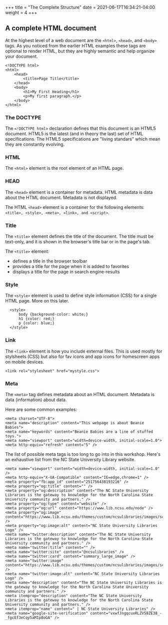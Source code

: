 +++
title = "The Complete Structure"
date = 2021-06-17T16:34:21-04:00
weight = 4
+++

## A complete HTML document

At the highest level of a web document are the ```<html>```, ```<head>```, and ```<body>``` tags. As you noticed from the earlier HTML examples these tags are optional to render HTML, but they are highly semantic and help organize your document. 

```
<!DOCTYPE html>
<html>
    <head>
        <title>Page Title</title>
    </head>
    <body>
        <h1>My First Heading</h1>
        <p>My first paragraph.</p>
    </body>
</html> 
```

### The DOCTYPE

The ```<!DOCTYPE html>``` declaration defines that this document is an HTML5 document. HTML5 is the latest (and in theory the last) set of HTML specifications. The HTML5 specifications are "living standars" which mean they are constantly evolving.

### HTML

The ```<html>``` element is the root element of an HTML page.

### HEAD

The ```<head>``` element is a container for metadata. HTML metadata is data about the HTML document. Metadata is not displayed.

The HTML ```<head>``` element is a container for the following elements: ```<title>, <style>, <meta>, <link>, and <script>```.

### Title

The ```<title>``` element defines the title of the document. The title must be text-only, and it is shown in the browser's title bar or in the page's tab.

The ```<title>``` element:

- defines a title in the browser toolbar
- provides a title for the page when it is added to favorites
- displays a title for the page in search engine-results

### Style

The ```<style>``` element is used to define style information (CSS) for a single HTML page. More on this later.

```
  <style>
      body {background-color: white;}
      h1 {color: red;}
      p {color: blue;}
  </style> 
```

### Link

The ```<link>``` element is how you include external files. This is used mostly for stylsheets (CSS) but also for fav icons and app icons for homescreen apps on mobile devices.

```
<link rel="stylesheet" href="mystyle.css"> 
```

### Meta

The ```<meta>``` tag defines metadata about an HTML document. Metadata is data (information) about data.

Here are some common examples:

```
<meta charset="UTF-8">
<meta name="description" content="This webpage is about Beanie Babies">
<meta name="keywords" content="Beanie Babies are a line of stuffed toys.">
<meta name="viewport" content="width=device-width, initial-scale=1.0">
<meta http-equiv="refresh" content="5" />

```

The list of possible meta tags is too long to go into in this workshop. Here's an exhaustive list from the NC State University Library website.

```
<meta name="viewport" content="width=device-width, initial-scale=1.0" />
<meta http-equiv="X-UA-Compatible" content="IE=edge,chrome=1" />
<meta property="fb:app_id" content="251756438193216" />
<meta property="og:title" content="" />
<meta property="og:description" content="The NC State University Libraries is the gateway to knowledge for the North Carolina State University community and partners." />
<meta property="og:type" content="website" />
<meta property="og:url" content="https://www.lib.ncsu.edu/node" />
<meta property="og:image" content="https://www.lib.ncsu.edu/themes/custom/ncsulibraries/images/screenshot.jpg" />
<meta property="og:image:alt" content="NC State University Libraries Logo" />
<meta name="twitter:description" content="The NC State University Libraries is the gateway to knowledge for the North Carolina State University community and partners." />
<meta name="twitter:title" content="" />
<meta name="twitter:site" content="@ncsulibraries" />
<meta name="twitter:card" content="summary_large_image" />
<meta name="twitter:image" content="https://www.lib.ncsu.edu/themes/custom/ncsulibraries/images/screenshot.jpg" />
<meta name="twitter:image:alt" content="NC State University Libraries Logo" />
<meta name="description" content="The NC State University Libraries is the gateway to knowledge for the North Carolina State University community and partners." />
<meta itemprop="description" content="The NC State University Libraries is the gateway to knowledge for the North Carolina State University community and partners." />
<meta itemprop="name" content=" | NC State University Libraries" />
<meta name="google-site-verification" content="vxwfJngqcuxRLZV58ZE38_-_fgcEf3eCqy5aMIp8oGA" />
```